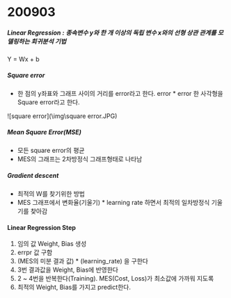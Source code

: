 # 200903

##### Linear Regression : 종속변수 y와 한 개 이상의 독립 변수 x와의 선형 상관 관계를 모델링하는 회귀분석 기법

Y = Wx + b



##### Square error

- 한 점의 y좌표와 그래프 사이의 거리를 error라고 한다. error * error 한 사각형을 Square error라고 한다.

![square error](\img\square error.JPG)



##### Mean Square Error(MSE)

- 모든 square error의 평균
- MES의 그래프는 2차방정식 그래프형태로 나타남



##### Gradient descent

- 최적의 W를 찾기위한 방법
- MES 그래프에서 변화율(기울기) * learning rate 하면서 최적의 일차방정식 기울기를 찾아감



#### Linear Regression Step

1. 임의 값 Weight, Bias 생성
2. errpr 값 구함
3. (MES의 미분 결과 값) * (learning_rate) 을 구한다
4. 3번 결과값을 Weight, Bias에 반영한다
5. 2 ~ 4번을 반복한다(Training).  MES(Cost, Loss)가 최소값에 가까워 지도록
6. 최적의 Weight, Bias를 가지고 predict한다.

